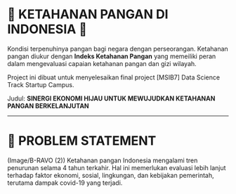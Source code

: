 # :rocket: KETAHANAN PANGAN DI INDONESIA :rocket:
Kondisi terpenuhinya pangan bagi negara dengan perseorangan. Ketahanan pangan diukur dengan **Indeks Ketahanan Pangan**
yang memeiliki peran dalam mengevaluasi capaian ketahanan pangan dan gizi wilayah.

Project ini dibuat untuk menyelesaikan final project [MSIB7] Data Science Track Startup Campus.

Judul: **SINERGI EKONOMI HIJAU UNTUK MEWUJUDKAN KETAHANAN PANGAN BERKELANJUTAN**

---
# :loudspeaker: PROBLEM STATEMENT
(Image/B-RAVO (2))
Ketahanan pangan Indonesia mengalami tren penurunan selama 4 tahun terkahir. Hal ini memerlukan evaluasi lebih lanjut
terhadap faktor ekonomi, sosial, lingkungan, dan kebijakan pemerintah, terutama dampak covid-19 yang terjadi.
